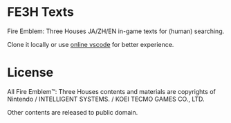 # FE3H Texts

Fire Emblem: Three Houses JA/ZH/EN in-game texts for (human) searching.

Clone it locally or use [online vscode](https://github1s.com/Asvel/fe3h-texts/blob/master/msg.yaml) for better experience.

# License

All Fire Emblem™: Three Houses contents and materials are copyrights of Nintendo / INTELLIGENT SYSTEMS. / KOEI TECMO GAMES CO., LTD.

Other contents are released to public domain.
